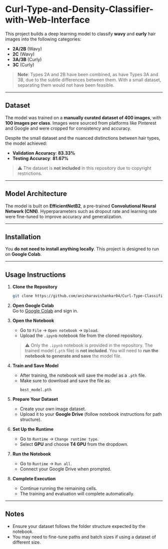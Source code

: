 # Curl-Type-and-Density-Classifier-with-Web-Interface

This project builds a deep learning model to classify **wavy** and **curly** hair images into the following categories:

- **2A/2B** (Wavy)
- **2C** (Wavy)
- **3A/3B** (Curly)
- **3C** (Curly)

> **Note**: Types 2A and 2B have been combined, as have Types 3A and 3B, due to the subtle differences between them. With a small dataset, separating them would not have been feasible.

---

## Dataset

The model was trained on a **manually curated dataset of 400 images**, with **100 images per class**. Images were sourced from platforms like Pinterest and Google and were cropped for consistency and accuracy.

Despite the small dataset and the nuanced distinctions between hair types, the model achieved:

- **Validation Accuracy**: **83.33%**  
- **Testing Accuracy**: **81.67%**

> ⚠️ The dataset is **not included** in this repository due to copyright restrictions.

---

## Model Architecture

The model is built on **EfficientNetB2**, a pre-trained **Convolutional Neural Network (CNN)**. Hyperparameters such as dropout rate and learning rate were fine-tuned to improve accuracy and generalization.

---

## Installation

You **do not need to install anything locally**. This project is designed to run on **Google Colab**.

---

## Usage Instructions

1. **Clone the Repository**  
   ```bash
   git clone https://github.com/anisharavishankar04/Curl-Type-Classifier.git
   ```

2. **Open Google Colab**  
   Go to [Google Colab](https://colab.research.google.com/) and sign in.

3. **Open the Notebook**  
   - Go to `File` → `Open notebook` → `Upload`.
   - Upload the `.ipynb` notebook file from the cloned repository.

   > ⚠️ Only the `.ipynb` notebook is provided in the repository. The trained model (`.pth` file) is **not included**. You will need to **run the notebook to generate and save** the model file.

4. **Train and Save Model**  
   - After training, the notebook will save the model as a `.pth` file.
   - Make sure to download and save the file as:  
     ```
     best_model.pth
     ```

5. **Prepare Your Dataset**  
   - Create your own image dataset.
   - Upload it to your **Google Drive** (follow notebook instructions for path structure).

6. **Set Up the Runtime**  
   - Go to `Runtime` → `Change runtime type`.
   - Select **GPU** and choose **T4 GPU** from the dropdown.

7. **Run the Notebook**  
   - Go to `Runtime` → `Run all`.
   - Connect your Google Drive when prompted.

8. **Complete Execution**  
   - Continue running the remaining cells.
   - The training and evaluation will complete automatically.

---

## Notes

- Ensure your dataset follows the folder structure expected by the notebook.
- You may need to fine-tune paths and batch sizes if using a dataset of different size.
